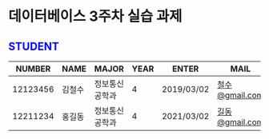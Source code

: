 # 데이터베이스 3주차 실습 과제

## <span style="color:blue"> STUDENT </span>

NUMBER|NAME|MAJOR|YEAR|ENTER|MAIL
---|---|---|---|---|---|
12123456|김철수|정보통신공학과|4|2019/03/02|철수@gmail.com
12211234|홍길동|정보통신공학과|4|2021/03/02|길동@gmail.com

